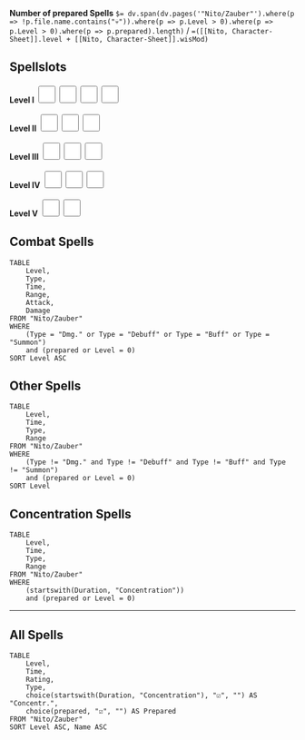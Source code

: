 **Number of prepared Spells** `$= dv.span(dv.pages('"Nito/Zauber"').where(p => !p.file.name.contains("💀")).where(p => p.Level > 0).where(p => p.Level > 0).where(p => p.prepared).length)` / `=([[Nito, Character-Sheet]].level + [[Nito, Character-Sheet]].wisMod)`
## Spellslots

**Level I**
<input type="checkbox" style="width: 30px; height: 30px;"><input type="checkbox"  style="width: 30px; height: 30px;"><input type="checkbox" style="width: 30px; height: 30px;"><input type="checkbox"  style="width: 30px; height: 30px;">

**Level II**
<input type="checkbox" style="width: 30px; height: 30px;"><input type="checkbox"  style="width: 30px; height: 30px;"><input type="checkbox" style="width: 30px; height: 30px;">

**Level III**
<input type="checkbox" style="width: 30px; height: 30px;"><input type="checkbox"  style="width: 30px; height: 30px;"><input type="checkbox" style="width: 30px; height: 30px;">

**Level IV**
<input type="checkbox" style="width: 30px; height: 30px;"><input type="checkbox"  style="width: 30px; height: 30px;"><input type="checkbox" style="width: 30px; height: 30px;">

**Level V**
<input type="checkbox" style="width: 30px; height: 30px;"><input type="checkbox"  style="width: 30px; height: 30px;">

## Combat Spells
```dataview
TABLE
	Level,
	Type,
	Time,
	Range,
	Attack,
	Damage
FROM "Nito/Zauber"
WHERE
	(Type = "Dmg." or Type = "Debuff" or Type = "Buff" or Type = "Summon")
	and (prepared or Level = 0)
SORT Level ASC
```

## Other Spells
```dataview
TABLE
	Level,
	Time,
	Type,
	Range
FROM "Nito/Zauber"
WHERE
	(Type != "Dmg." and Type != "Debuff" and Type != "Buff" and Type != "Summon")
	and (prepared or Level = 0)
SORT Level
```

## Concentration Spells
```dataview
TABLE
	Level,
	Time,
	Type,
	Range
FROM "Nito/Zauber"
WHERE
	(startswith(Duration, "Concentration"))
	and (prepared or Level = 0)
```

---
## All Spells
```dataview
TABLE
	Level,
	Time,
	Rating,
	Type,
	choice(startswith(Duration, "Concentration"), "☑️", "") AS "Concentr.",
	choice(prepared, "☑️", "") AS Prepared
FROM "Nito/Zauber"
SORT Level ASC, Name ASC
```
